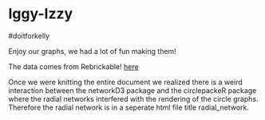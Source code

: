 # Iggy-Izzy
#doitforkelly

Enjoy our graphs, we had a lot of fun making them! 

The data comes from Rebrickable! [here](https://rebrickable.com/)

Once we were knitting the entire document we realized there is a weird interaction between the networkD3 package and the circlepackeR package where the radial networks interfered with the rendering of the circle graphs. Therefore the radial network is in a seperate html file title radial_network.    

